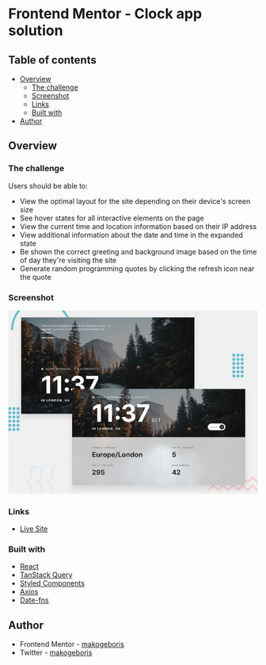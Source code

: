 # Frontend Mentor - Clock app solution

## Table of contents

- [Overview](#overview)
  - [The challenge](#the-challenge)
  - [Screenshot](#screenshot)
  - [Links](#links)
  - [Built with](#built-with)
- [Author](#author)

## Overview

### The challenge

Users should be able to:

- View the optimal layout for the site depending on their device's screen size
- See hover states for all interactive elements on the page
- View the current time and location information based on their IP address
- View additional information about the date and time in the expanded state
- Be shown the correct greeting and background image based on the time of day they're visiting the site
- Generate random programming quotes by clicking the refresh icon near the quote

### Screenshot

![](./public/preview.jpg)

### Links

- [Live Site](https://clock-app-ten-rho.vercel.app/)

### Built with

- [React](https://reactjs.org/)
- [TanStack Query](https://tanstack.com/)
- [Styled Components](https://styled-components.com/)
- [Axios](https://axios-http.com/)
- [Date-fns](https://date-fns.org/)

## Author

- Frontend Mentor - [makogeboris](https://www.frontendmentor.io/profile/makogeboris)
- Twitter - [makogeboris](https://x.com/makogeboris)
